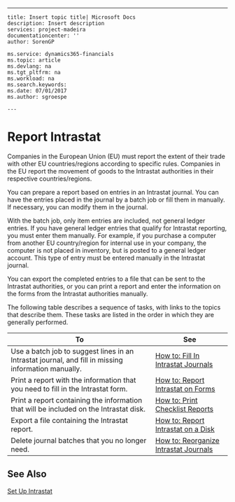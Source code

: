 ---
    title: Insert topic title| Microsoft Docs
    description: Insert description
    services: project-madeira
    documentationcenter: ''
    author: SorenGP

    ms.service: dynamics365-financials
    ms.topic: article
    ms.devlang: na
    ms.tgt_pltfrm: na
    ms.workload: na
    ms.search.keywords:
    ms.date: 07/01/2017
    ms.author: sgroespe

    ---
# Report Intrastat
Companies in the European Union \(EU\) must report the extent of their trade with other EU countries\/regions according to specific rules. Companies in the EU report the movement of goods to the Intrastat authorities in their respective countries\/regions.  
  
 You can prepare a report based on entries in an Intrastat journal. You can have the entries placed in the journal by a batch job or fill them in manually. If necessary, you can modify them in the journal.  
  
 With the batch job, only item entries are included, not general ledger entries. If you have general ledger entries that qualify for Intrastat reporting, you must enter them manually. For example, if you purchase a computer from another EU country\/region for internal use in your company, the computer is not placed in inventory, but is posted to a general ledger account. This type of entry must be entered manually in the Intrastat journal.  
  
 You can export the completed entries to a file that can be sent to the Intrastat authorities, or you can print a report and enter the information on the forms from the Intrastat authorities manually.  
  
 The following table describes a sequence of tasks, with links to the topics that describe them. These tasks are listed in the order in which they are generally performed.  
  
|**To**|**See**|  
|------------|-------------|  
|Use a batch job to suggest lines in an Intrastat journal, and fill in missing information manually.|[How to: Fill In Intrastat Journals](../how-to-fill-in-intrastat-journals.md)|  
|Print a report with the information that you need to fill in the Intrastat form.|[How to: Report Intrastat on Forms](../how-to-report-intrastat-on-forms.md)|  
|Print a report containing the information that will be included on the Intrastat disk.|[How to: Print Checklist Reports](../how-to-print-checklist-reports.md)|  
|Export a file containing the Intrastat report.|[How to: Report Intrastat on a Disk](../how-to-report-intrastat-on-a-disk.md)|  
|Delete journal batches that you no longer need.|[How to: Reorganize Intrastat Journals](../how-to-reorganize-intrastat-journals.md)|  
  
## See Also  
 [Set Up Intrastat](../set-up-intrastat.md)
